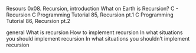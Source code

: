 
Resours
0x08. Recursion, introduction
What on Earth is Recursion?
C - Recursion
C Programming Tutorial 85, Recursion pt.1
C Programming Tutorial 86, Recursion pt.2

general
What is recursion
How to implement recursion
In what situations you should implement recursion
In what situations you shouldn’t implement recursion
